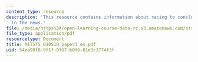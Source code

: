 ```yaml
---
content_type: resource
description: 'This resource contains information about racing to conclusions: neuroscience
  in the news.'
file: /media/https%3A/open-learning-course-data-rc.s3.amazonaws.com/sts-010-neuroscience-and-society-spring-2010/54ea99f89f1f0f67b0f601e3c3774f3f_MITSTS_010S10_paper1_es.pdf
file_type: application/pdf
resourcetype: Document
title: MITSTS_010S10_paper1_es.pdf
uid: 54ea99f8-9f1f-0f67-b0f6-01e3c3774f3f
---
```

